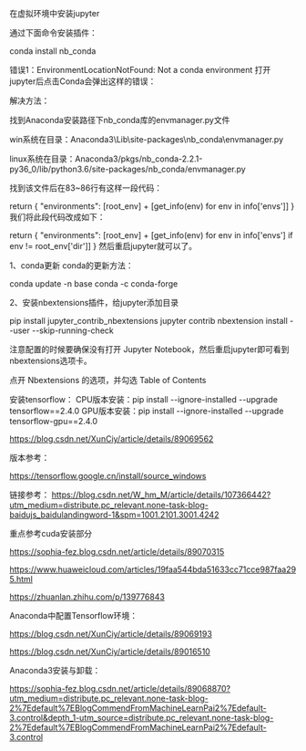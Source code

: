在虚拟环境中安装jupyter

通过下面命令安装插件：

conda install nb_conda

错误1：EnvironmentLocationNotFound: Not a conda environment
打开jupyter后点击Conda会弹出这样的错误：


解决方法：

找到Anaconda安装路径下nb_conda库的envmanager.py文件

win系统在目录：Anaconda3\Lib\site-packages\nb_conda\envmanager.py

linux系统在目录：Anaconda3/pkgs/nb_conda-2.2.1-py36_0/lib/python3.6/site-packages/nb_conda/envmanager.py

找到该文件后在83~86行有这样一段代码：

return {
            "environments": [root_env] + [get_info(env)
                                          for env in info['envs']]
        }
我们将此段代码改成如下：

return {
            "environments": [root_env] + [get_info(env) for env in info['envs'] if env != root_env['dir']]
        }
然后重启jupyter就可以了。


1、conda更新
conda的更新方法：

conda update -n base conda -c conda-forge


2、安装nbextensions插件，给jupyter添加目录

pip install jupyter_contrib_nbextensions
jupyter contrib nbextension install --user --skip-running-check

注意配置的时候要确保没有打开 Jupyter Notebook，然后重启jupyter即可看到nbextensions选项卡。


点开 Nbextensions 的选项，并勾选 Table of Contents


安装tensorflow：
CPU版本安装：pip install --ignore-installed --upgrade tensorflow==2.4.0
GPU版本安装：pip install --ignore-installed --upgrade tensorflow-gpu==2.4.0

https://blog.csdn.net/XunCiy/article/details/89069562

版本参考：

https://tensorflow.google.cn/install/source_windows


链接参考：
https://blog.csdn.net/W_hm_M/article/details/107366442?utm_medium=distribute.pc_relevant.none-task-blog-baidujs_baidulandingword-1&spm=1001.2101.3001.4242

重点参考cuda安装部分

https://sophia-fez.blog.csdn.net/article/details/89070315

https://www.huaweicloud.com/articles/19faa544bda51633cc71cce987faa295.html

https://zhuanlan.zhihu.com/p/139776843

Anaconda中配置Tensorflow环境：

https://blog.csdn.net/XunCiy/article/details/89069193

https://blog.csdn.net/XunCiy/article/details/89016510

Anaconda3安装与卸载：

https://sophia-fez.blog.csdn.net/article/details/89068870?utm_medium=distribute.pc_relevant.none-task-blog-2%7Edefault%7EBlogCommendFromMachineLearnPai2%7Edefault-3.control&depth_1-utm_source=distribute.pc_relevant.none-task-blog-2%7Edefault%7EBlogCommendFromMachineLearnPai2%7Edefault-3.control
